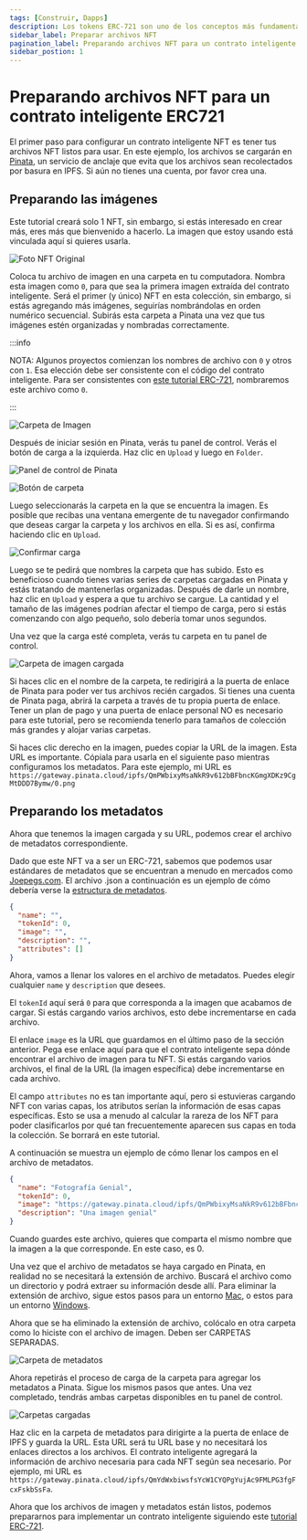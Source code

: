 ```yaml
---
tags: [Construir, Dapps]
description: Los tokens ERC-721 son uno de los conceptos más fundamentales y esenciales en Ethereum. Este mismo estándar de token se adopta en el ecosistema Avalanche.
sidebar_label: Preparar archivos NFT
pagination_label: Preparando archivos NFT para un contrato inteligente ERC721
sidebar_postion: 1
---
```


# Preparando archivos NFT para un contrato inteligente ERC721

El primer paso para configurar un contrato inteligente NFT es tener tus archivos NFT listos para usar. En este ejemplo, los archivos se cargarán en [Pinata](https://www.pinata.cloud/), un servicio de anclaje que evita que los archivos sean recolectados por basura en IPFS. Si aún no tienes una cuenta, por favor crea una.

## Preparando las imágenes

Este tutorial creará solo 1 NFT, sin embargo, si estás interesado en crear más, eres más que bienvenido a hacerlo. La imagen que estoy usando está vinculada aquí si quieres usarla.

![Foto NFT Original](preparing-nft-files/1-original.jpeg)

Coloca tu archivo de imagen en una carpeta en tu computadora. Nombra esta imagen como `0`, para que sea la primera imagen extraída del contrato inteligente. Será el primer (y único) NFT en esta colección, sin embargo, si estás agregando más imágenes, seguirías nombrándolas en orden numérico secuencial. Subirás esta carpeta a Pinata una vez que tus imágenes estén organizadas y nombradas correctamente.

:::info

NOTA: Algunos proyectos comienzan los nombres de archivo con `0` y otros con `1`. Esa elección debe ser consistente con el código del contrato inteligente. Para ser consistentes con [este tutorial ERC-721](/build/dapp/smart-contracts/nfts/deploy-collection.md), nombraremos este archivo como `0`.

:::

![Carpeta de Imagen](preparing-nft-files/2-image-folder.png)

Después de iniciar sesión en Pinata, verás tu panel de control. Verás el botón de carga a la izquierda. Haz clic en `Upload` y luego en `Folder`.

![Panel de control de Pinata](preparing-nft-files/3-pinata-dashboard.png)

![Botón de carpeta](preparing-nft-files/4-folder-button.png)

Luego seleccionarás la carpeta en la que se encuentra la imagen. Es posible que recibas una ventana emergente de tu navegador confirmando que deseas cargar la carpeta y los archivos en ella. Si es así, confirma haciendo clic en `Upload`.

![Confirmar carga](preparing-nft-files/5-confirm-upload.png)

Luego se te pedirá que nombres la carpeta que has subido. Esto es beneficioso cuando tienes varias series de carpetas cargadas en Pinata y estás tratando de mantenerlas organizadas. Después de darle un nombre, haz clic en `Upload` y espera a que tu archivo se cargue. La cantidad y el tamaño de las imágenes podrían afectar el tiempo de carga, pero si estás comenzando con algo pequeño, solo debería tomar unos segundos.

Una vez que la carga esté completa, verás tu carpeta en tu panel de control.

![Carpeta de imagen cargada](preparing-nft-files/6-uploaded-image.png)

Si haces clic en el nombre de la carpeta, te redirigirá a la puerta de enlace de Pinata para poder ver tus archivos recién cargados. Si tienes una cuenta de Pinata paga, abrirá la carpeta a través de tu propia puerta de enlace. Tener un plan de pago y una puerta de enlace personal NO es necesario para este tutorial, pero se recomienda tenerlo para tamaños de colección más grandes y alojar varias carpetas.

Si haces clic derecho en la imagen, puedes copiar la URL de la imagen. Esta URL es importante. Cópiala para usarla en el siguiente paso mientras configuramos los metadatos. Para este ejemplo, mi URL es `https://gateway.pinata.cloud/ipfs/QmPWbixyMsaNkR9v612bBFbncKGmgXDKz9CgMtDDD7Bymw/0.png`

## Preparando los metadatos

Ahora que tenemos la imagen cargada y su URL, podemos crear el archivo de metadatos correspondiente.

Dado que este NFT va a ser un ERC-721, sabemos que podemos usar estándares de metadatos que se encuentran a menudo en mercados como [Joepegs.com](https://joepegs.com). El archivo .json a continuación es un ejemplo de cómo debería verse la [estructura de metadatos](https://docs.opensea.io/docs/metadata-standards#metadata-structure).

```json
{
  "name": "",
  "tokenId": 0,
  "image": "",
  "description": "",
  "attributes": []
}
```

Ahora, vamos a llenar los valores en el archivo de metadatos. Puedes elegir cualquier `name` y `description` que desees.

El `tokenId` aquí será `0` para que corresponda a la imagen que acabamos de cargar. Si estás cargando varios archivos, esto debe incrementarse en cada archivo.

El enlace `image` es la URL que guardamos en el último paso de la sección anterior. Pega ese enlace aquí para que el contrato inteligente sepa dónde encontrar el archivo de imagen para tu NFT. Si estás cargando varios archivos, el final de la URL (la imagen específica) debe incrementarse en cada archivo.

El campo `attributes` no es tan importante aquí, pero si estuvieras cargando NFT con varias capas, los atributos serían la información de esas capas específicas. Esto se usa a menudo al calcular la rareza de los NFT para poder clasificarlos por qué tan frecuentemente aparecen sus capas en toda la colección. Se borrará en este tutorial.

A continuación se muestra un ejemplo de cómo llenar los campos en el archivo de metadatos.

```json
{
  "name": "Fotografía Genial",
  "tokenId": 0,
  "image": "https://gateway.pinata.cloud/ipfs/QmPWbixyMsaNkR9v612bBFbncKGmgXDKz9CgMtDDD7Bymw/0.png",
  "description": "Una imagen genial"
}
```

Cuando guardes este archivo, quieres que comparta el mismo nombre que la imagen a la que corresponde. En este caso, es 0.

Una vez que el archivo de metadatos se haya cargado en Pinata, en realidad no se necesitará la extensión de archivo. Buscará el archivo como un directorio y podrá extraer su información desde allí. Para eliminar la extensión de archivo, sigue estos pasos para un entorno [Mac](https://support.apple.com/guide/mac-help/show-or-hide-filename-extensions-on-mac-mchlp2304/mac), o estos para un entorno [Windows](https://www.techwalla.com/articles/how-to-remove-file-extensions).

Ahora que se ha eliminado la extensión de archivo, colócalo en otra carpeta como lo hiciste con el archivo de imagen. Deben ser CARPETAS SEPARADAS.

![Carpeta de metadatos](preparing-nft-files/7-metadata-folder.png)

Ahora repetirás el proceso de carga de la carpeta para agregar los metadatos a Pinata. Sigue los mismos pasos que antes. Una vez completado, tendrás ambas carpetas disponibles en tu panel de control.

![Carpetas cargadas](preparing-nft-files/8-both-uploads.png)

Haz clic en la carpeta de metadatos para dirigirte a la puerta de enlace de IPFS y guarda la URL. Esta URL será tu URL base y no necesitará los enlaces directos a los archivos. El contrato inteligente agregará la información de archivo necesaria para cada NFT según sea necesario. Por ejemplo, mi URL es `https://gateway.pinata.cloud/ipfs/QmYdWxbiwsfsYcW1CYQPgYujAc9FMLPG3fgFcxFskbSsFa`.

Ahora que los archivos de imagen y metadatos están listos, podemos prepararnos para implementar un contrato inteligente siguiendo este [tutorial ERC-721](/build/dapp/smart-contracts/nfts/deploy-collection.md).
